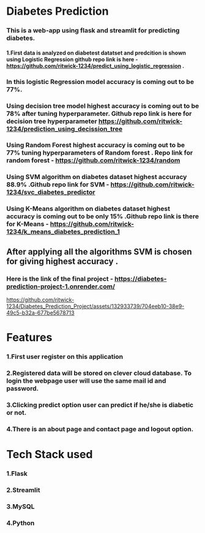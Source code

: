# Diabetes Prediction
### This is a web-app using flask and streamlit  for predicting diabetes.
#### 1.First data is analyzed on diabetest datatset and predcition is shown using Logistic Regression github repo link is here - https://github.com/ritwick-1234/predict_using_logistic_regression   .  
### In this logistic Regression model accuracy is coming out to be 77%.
### Using decision tree model highest accuracy is coming out to be 78% after tuning hyperparameter. Github repo link is here for decision tree hyperparameter https://github.com/ritwick-1234/prediction_using_decission_tree
### Using Random Forest highest accuracy is coming out to be 77%  tuning hyperparameters of Random forest . Repo link for random forest  - https://github.com/ritwick-1234/random
### Using SVM algorithm on diabetes dataset highest accuracy 88.9% .Github repo link for SVM   -  https://github.com/ritwick-1234/svc_diabetes_predictor
### Using K-Means algorithm on diabetes dataset highest accuracy is coming out to be only 15% .Github repo link is there for K-Means  -  https://github.com/ritwick-1234/k_means_diabetes_prediction_1
## After applying all the algorithms SVM is chosen for giving highest accuracy .
### Here is the link of the final project - https://diabetes-prediction-project-1.onrender.com/
 https://github.com/ritwick-1234/Diabetes_Prediction_Project/assets/132933739/704eeb10-38e9-49c5-b32a-677be5678713

# Features 
### 1.First user register on this application 
### 2.Registered data will be stored on clever cloud database. To login the webpage user will use the same mail id and password.
### 3.Clicking predict option user can predict if he/she is diabetic or not.
### 4.There is an about page and contact page and logout option.

# Tech Stack used
### 1.Flask
### 2.Streamlit
### 3.MySQL
### 4.Python 
